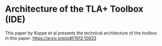 # Architecture of the TLA+ Toolbox (IDE)
This paper by Kuppe et al presents the technical architecture of the toolbox in this paper: https://arxiv.org/pdf/1912.10633
